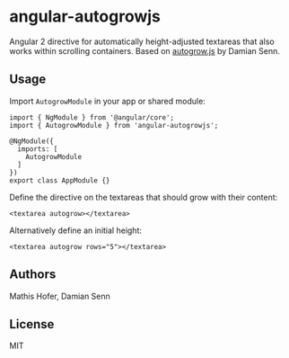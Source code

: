 # angular-autogrowjs

Angular 2 directive for automatically height-adjusted textareas that also works within scrolling
containers. Based on [autogrow.js](https://github.com/topaxi/autogrow.js) by Damian Senn.

## Usage

Import ``AutogrowModule`` in your app or shared module:

    import { NgModule } from '@angular/core';
    import { AutogrowModule } from 'angular-autogrowjs';

    @NgModule({
      imports: [
        AutogrowModule
      ]
    })
    export class AppModule {}

Define the directive on the textareas that should grow with their content:

    <textarea autogrow></textarea>

Alternatively define an initial height:

    <textarea autogrow rows="5"></textarea>


## Authors

Mathis Hofer, Damian Senn


## License

MIT
